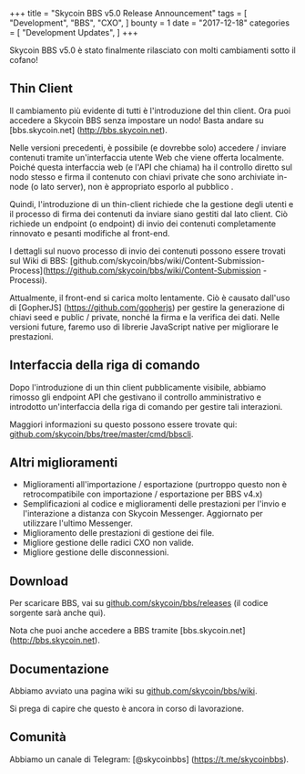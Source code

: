 +++
title = "Skycoin BBS v5.0 Release Announcement"
tags = [
    "Development",
    "BBS",
    "CXO",
]
bounty = 1
date = "2017-12-18"
categories = [
    "Development Updates",
]
+++

Skycoin BBS v5.0 è stato finalmente rilasciato con molti cambiamenti sotto il cofano!

## Thin Client

Il cambiamento più evidente di tutti è l'introduzione del thin client. Ora puoi accedere a Skycoin BBS senza impostare un nodo! Basta andare su [bbs.skycoin.net] (http://bbs.skycoin.net).

Nelle versioni precedenti, è possibile (e dovrebbe solo) accedere / inviare contenuti tramite un'interfaccia utente Web che viene offerta localmente. Poiché questa interfaccia web (e l'API che chiama) ha il controllo diretto sul nodo stesso e firma il contenuto con chiavi private che sono archiviate in-node (o lato server), non è appropriato esporlo al pubblico .

Quindi, l'introduzione di un thin-client richiede che la gestione degli utenti e il processo di firma dei contenuti da inviare siano gestiti dal lato client. Ciò richiede un endpoint (o endpoint) di invio dei contenuti completamente rinnovato e pesanti modifiche al front-end.

I dettagli sul nuovo processo di invio dei contenuti possono essere trovati sul Wiki di BBS: [github.com/skycoin/bbs/wiki/Content-Submission-Process](https://github.com/skycoin/bbs/wiki/Content-Submission -Processi).

Attualmente, il front-end si carica molto lentamente. Ciò è causato dall'uso di [GopherJS] (https://github.com/gopherjs) per gestire la generazione di chiavi seed e public / private, nonché la firma e la verifica dei dati. Nelle versioni future, faremo uso di librerie JavaScript native per migliorare le prestazioni.

## Interfaccia della riga di comando

Dopo l'introduzione di un thin client pubblicamente visibile, abbiamo rimosso gli endpoint API che gestivano il controllo amministrativo e introdotto un'interfaccia della riga di comando per gestire tali interazioni.

Maggiori informazioni su questo possono essere trovate qui: [github.com/skycoin/bbs/tree/master/cmd/bbscli](https://github.com/skycoin/bbs/tree/master/cmd/bbscli).

## Altri miglioramenti

* Miglioramenti all'importazione / esportazione (purtroppo questo non è retrocompatibile con importazione / esportazione per BBS v4.x)
* Semplificazioni al codice e miglioramenti delle prestazioni per l'invio e l'interazione a distanza con Skycoin Messenger. Aggiornato per utilizzare l'ultimo Messenger.
* Miglioramento delle prestazioni di gestione dei file.
* Migliore gestione delle radici CXO non valide.
* Migliore gestione delle disconnessioni.

## Download

Per scaricare BBS, vai su [github.com/skycoin/bbs/releases](https://github.com/skycoin/bbs/releases) (il codice sorgente sarà anche qui).

Nota che puoi anche accedere a BBS tramite [bbs.skycoin.net] (http://bbs.skycoin.net).

## Documentazione

Abbiamo avviato una pagina wiki su [github.com/skycoin/bbs/wiki](https://github.com/skycoin/bbs/wiki).

Si prega di capire che questo è ancora in corso di lavorazione.

## Comunità

Abbiamo un canale di Telegram: [@skycoinbbs] (https://t.me/skycoinbbs).
